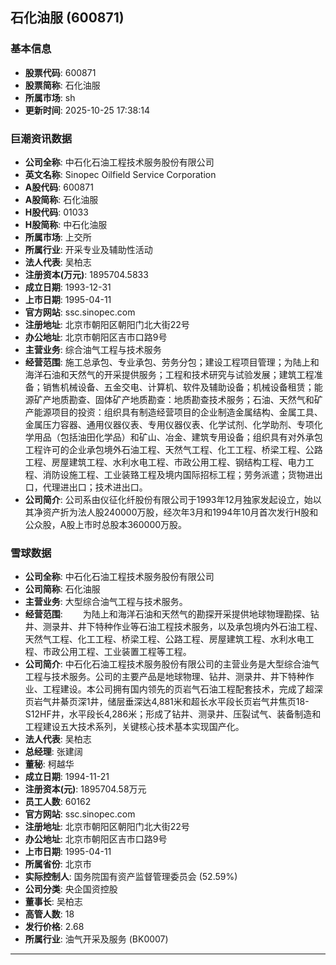 ## 石化油服 (600871)

### 基本信息

- **股票代码**: 600871
- **股票简称**: 石化油服
- **所属市场**: sh
- **更新时间**: 2025-10-25 17:38:14

### 巨潮资讯数据

- **公司全称**: 中石化石油工程技术服务股份有限公司
- **英文名称**: Sinopec Oilfield Service Corporation
- **A股代码**: 600871
- **A股简称**: 石化油服
- **H股代码**: 01033
- **H股简称**: 中石化油服
- **所属市场**: 上交所
- **所属行业**: 开采专业及辅助性活动
- **法人代表**: 吴柏志
- **注册资本(万元)**: 1895704.5833
- **成立日期**: 1993-12-31
- **上市日期**: 1995-04-11
- **官方网站**: ssc.sinopec.com
- **注册地址**: 北京市朝阳区朝阳门北大街22号
- **办公地址**: 北京市朝阳区吉市口路9号
- **主营业务**: 综合油气工程与技术服务
- **经营范围**: 施工总承包、专业承包、劳务分包；建设工程项目管理；为陆上和海洋石油和天然气的开采提供服务；工程和技术研究与试验发展；建筑工程准备；销售机械设备、五金交电、计算机、软件及辅助设备；机械设备租赁；能源矿产地质勘查、固体矿产地质勘查：地质勘查技术服务；石油、天然气和矿产能源项目的投资：组织具有制造经营项目的企业制造金属结构、金属工具、金属压力容器、通用仪器仪表、专用仪器仪表、化学试剂、化学助剂、专项化学用品（包括油田化学品）和矿山、冶金、建筑专用设备；组织具有对外承包工程许可的企业承包境外石油工程、天然气工程、化工工程、桥梁工程、公路工程、房屋建筑工程、水利水电工程、市政公用工程、钢结构工程、电力工程、消防设施工程、工业装臵工程及境内国际招标工程；劳务派遣；货物进出口，代理进出口；技术进出口。
- **公司简介**: 公司系由仪征化纤股份有限公司于1993年12月独家发起设立，始以其净资产折为法人股240000万股，经次年3月和1994年10月首次发行H股和公众股，A股上市时总股本360000万股。

### 雪球数据

- **公司全称**: 中石化石油工程技术服务股份有限公司
- **公司简称**: 石化油服
- **主营业务**: 大型综合油气工程与技术服务。
- **经营范围**: 　　为陆上和海洋石油和天然气的勘探开采提供地球物理勘探、钻井、测录井、井下特种作业等石油工程技术服务，以及承包境内外石油工程、天然气工程、化工工程、桥梁工程、公路工程、房屋建筑工程、水利水电工程、市政公用工程、工业装置工程等工程。
- **公司简介**: 中石化石油工程技术服务股份有限公司的主营业务是大型综合油气工程与技术服务。公司的主要产品是地球物理、钻井、测录井、井下特种作业、工程建设。本公司拥有国内领先的页岩气石油工程配套技术，完成了超深页岩气井綦页深1井，储层垂深达4,881米和超长水平段长页岩气井焦页18-S12HF井，水平段长4,286米；形成了钻井、测录井、压裂试气、装备制造和工程建设五大技术系列，关键核心技术基本实现国产化。
- **法人代表**: 吴柏志
- **总经理**: 张建阔
- **董秘**: 柯越华
- **成立日期**: 1994-11-21
- **注册资本(元)**: 1895704.58万元
- **员工人数**: 60162
- **官方网站**: ssc.sinopec.com
- **注册地址**: 北京市朝阳区朝阳门北大街22号
- **办公地址**: 北京市朝阳区吉市口路9号
- **上市日期**: 1995-04-11
- **所属省份**: 北京市
- **实际控制人**: 国务院国有资产监督管理委员会 (52.59%)
- **公司分类**: 央企国资控股
- **董事长**: 吴柏志
- **高管人数**: 18
- **发行价格**: 2.68
- **所属行业**: 油气开采及服务 (BK0007)

---